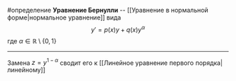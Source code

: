 #определение
**Уравнение Бернулли** -- [[Уравнение в нормальной форме|нормальное уравнение]] вида
$$y' = p(x)y + q(x)y^\alpha$$
где $\alpha \in \mathbb{R} \setminus \{0, 1\}$

---

Замена $z = y^{1 - \alpha}$ сводит его к [[Линейное уравнение первого порядка|линейному]]
